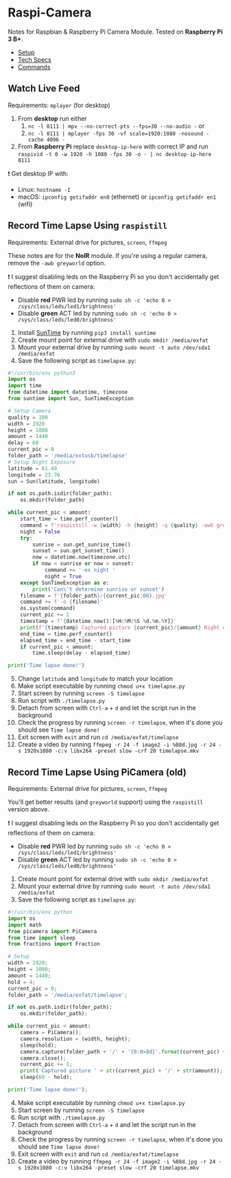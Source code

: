 # Raspi-Camera
Notes for Raspbian &amp; Raspberry Pi Camera Module. Tested on **Raspberry Pi 3 B+**.
- [Setup](https://www.raspberrypi.org/documentation/configuration/camera.md)
- [Tech Specs](https://www.raspberrypi.org/documentation/hardware/camera/README.md)
- [Commands](https://www.raspberrypi.org/documentation/raspbian/applications/camera.md)

## Watch Live Feed
Requirements: `mplayer` (for desktop)
1. From **desktop** run either
   1. `nc -l 8111 | mpv --no-correct-pts --fps=30 --no-audio -` or
   2. `nc -l 8111 | mplayer -fps 30 -vf scale=1920:1080 -nosound -cache 4096 -`
2. From **Raspberry Pi** replace `desktop-ip-here` with correct IP and run `raspivid -t 0 -w 1920 -h 1080 -fps 30 -o - | nc desktop-ip-here 8111`

❗ Get desktop IP with:
* Linux: `hostname -I`
* macOS: `ipconfig getifaddr en0` (ethernet) or `ipconfig getifaddr en1` (wifi)


## Record Time Lapse Using `raspistill`
Requirements: External drive for pictures, `screen`, `ffmpeg`

These notes are for the **NoIR** module. If you're using a regular camera, remove the `-awb greyworld` option.

❗ I suggest disabling leds on the Raspberry Pi so you don't accidentally get reflections of them on camera:
* Disable **red** PWR led by running `sudo sh -c 'echo 0 > /sys/class/leds/led1/brightness'`
* Disable **green** ACT led by running `sudo sh -c 'echo 0 > /sys/class/leds/led0/brightness'`


1. Install [SunTime](https://github.com/SatAgro/suntime) by running `pip3 install suntime`
2. Create mount point for external drive with `sudo mkdir /media/exfat`
3. Mount your external drive by running `sudo mount -t auto /dev/sda1 /media/exfat`
4. Save the following script as `timelapse.py`:
```python
#!/usr/bin/env python3
import os
import time
from datetime import datetime, timezone
from suntime import Sun, SunTimeException

# Setup Camera
quality = 100
width = 1920
height = 1080
amount = 1440
delay = 60
current_pic = 0
folder_path = '/media/extusb/timelapse'
# Setup Night Exposure
latitude = 61.49
longitude = 23.76
sun = Sun(latitude, longitude)

if not os.path.isdir(folder_path):
    os.mkdir(folder_path)

while current_pic < amount:
    start_time = time.perf_counter()
    command = f'raspistill -w {width} -h {height} -q {quality} -awb greyworld '
    night = False
    try:
        sunrise = sun.get_sunrise_time()
        sunset = sun.get_sunset_time()
        now = datetime.now(timezone.utc)
        if now < sunrise or now > sunset:
            command += '-ex night '
            night = True
    except SunTimeException as e:
        print('Can\'t determine sunrise or sunset')
    filename = f'{folder_path}/{current_pic:08}.jpg'
    command += f'-o {filename}'
    os.system(command)
    current_pic += 1
    timestamp = f'{datetime.now():[%H:%M:%S %d.%m.%Y]}'
    print(f'{timestamp} Captured picture {current_pic}/{amount} Night exposure: {night}')
    end_time = time.perf_counter()
    elapsed_time = end_time - start_time
    if current_pic < amount:
        time.sleep(delay - elapsed_time)

print('Time lapse done!')
```
5. Change `latitude` and `longitude` to match your location
6. Make script executable by running `chmod u+x timelapse.py`
7. Start screen by running `screen -S timelapse`
8. Run script with `./timelapse.py`
9. Detach from screen with `Ctrl-a` + `d` and let the script run in the background
10. Check the progress by running `screen -r timelapse`, when it's done you should see `Time lapse done!`
11. Exit screen with `exit` and run `cd /media/exfat/timelapse`
12. Create a video by running `ffmpeg -r 24 -f image2 -i %08d.jpg -r 24 -s 1920x1080 -c:v libx264 -preset slow -crf 20 timelapse.mkv`


## Record Time Lapse Using PiCamera (old)
Requirements: External drive for pictures, `screen`, `ffmpeg`

You'll get better results (and `greyworld` support) using the `raspistill` version above. 

❗ I suggest disabling leds on the Raspberry Pi so you don't accidentally get reflections of them on camera:
* Disable **red** PWR led by running `sudo sh -c 'echo 0 > /sys/class/leds/led1/brightness'`
* Disable **green** ACT led by running `sudo sh -c 'echo 0 > /sys/class/leds/led0/brightness'`


1. Create mount point for external drive with `sudo mkdir /media/exfat`
2. Mount your external drive by running `sudo mount -t auto /dev/sda1 /media/exfat`
3. Save the following script as `timelapse.py`:
```python
#!/usr/bin/env python
import os
import math
from picamera import PiCamera
from time import sleep
from fractions import Fraction

# Setup
width = 1920;
height = 1080;
amount = 1440;
hold = 4;
current_pic = 0;
folder_path = '/media/exfat/timelapse';

if not os.path.isdir(folder_path):
    os.mkdir(folder_path);

while current_pic < amount:
    camera = PiCamera();
    camera.resolution = (width, height);
    sleep(hold);
    camera.capture(folder_path + '/' + '{0:0>8d}'.format(current_pic) + '.jpg');
    camera.close();
    current_pic += 1;
    print('Captured picture ' + str(current_pic) + '/' + str(amount));
    sleep(60 - hold);

print('Time lapse done!');
```
4. Make script executable by running `chmod u+x timelapse.py`
5. Start screen by running `screen -S timelapse`
6. Run script with `./timelapse.py`
7. Detach from screen with `Ctrl-a` + `d` and let the script run in the background
8. Check the progress by running `screen -r timelapse`, when it's done you should see `Time lapse done!`
9. Exit screen with `exit` and run `cd /media/exfat/timelapse`
10. Create a video by running `ffmpeg -r 24 -f image2 -i %08d.jpg -r 24 -s 1920x1080 -c:v libx264 -preset slow -crf 20 timelapse.mkv`
